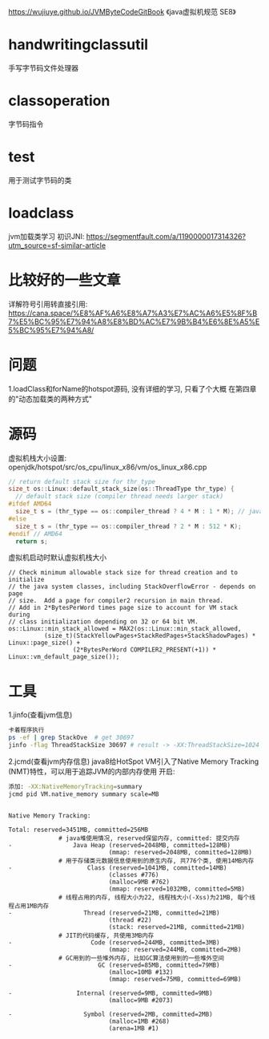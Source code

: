 https://wujiuye.github.io/JVMByteCodeGitBook
《java虚拟机规范 SE8》

# handwritingclassutil
手写字节码文件处理器
# classoperation
字节码指令
# test
用于测试字节码的类
# loadclass
jvm加载类学习
初识JNI: https://segmentfault.com/a/1190000017314326?utm_source=sf-similar-article

# 比较好的一些文章
详解符号引用转直接引用: https://cana.space/%E8%AF%A6%E8%A7%A3%E7%AC%A6%E5%8F%B7%E5%BC%95%E7%94%A8%E8%BD%AC%E7%9B%B4%E6%8E%A5%E5%BC%95%E7%94%A8/

# 问题
1.loadClass和forName的hotspot源码, 没有详细的学习, 只看了个大概
在第四章的"动态加载类的两种方式"




# 源码
虚拟机栈大小设置:
openjdk/hotspot/src/os_cpu/linux_x86/vm/os_linux_x86.cpp
```c
// return default stack size for thr_type
size_t os::Linux::default_stack_size(os::ThreadType thr_type) {
  // default stack size (compiler thread needs larger stack)
#ifdef AMD64
  size_t s = (thr_type == os::compiler_thread ? 4 * M : 1 * M); // java编译器 4M 否则 1M
#else
  size_t s = (thr_type == os::compiler_thread ? 2 * M : 512 * K);
#endif // AMD64
  return s;
```
虚拟机启动时默认虚拟机栈大小
```text
// Check minimum allowable stack size for thread creation and to initialize
// the java system classes, including StackOverflowError - depends on page
// size.  Add a page for compiler2 recursion in main thread.
// Add in 2*BytesPerWord times page size to account for VM stack during
// class initialization depending on 32 or 64 bit VM.
os::Linux::min_stack_allowed = MAX2(os::Linux::min_stack_allowed,
          (size_t)(StackYellowPages+StackRedPages+StackShadowPages) * Linux::page_size() +
                  (2*BytesPerWord COMPILER2_PRESENT(+1)) * Linux::vm_default_page_size());
```


# 工具
1.jinfo(查看jvm信息)
```bash
卡着程序执行
ps -ef | grep StackOve  # get 30697
jinfo -flag ThreadStackSize 30697 # result -> -XX:ThreadStackSize=1024
```

2.jcmd(查看jvm内存信息)
java8给HotSpot VM引入了Native Memory Tracking (NMT)特性，可以用于追踪JVM的内部内存使用
开启:
```bash
添加: -XX:NativeMemoryTracking=summary
jcmd pid VM.native_memory summary scale=MB
```

```text

Native Memory Tracking:

Total: reserved=3451MB, committed=256MB
              # java堆使用情况, reserved保留内存, committed: 提交内存
-                 Java Heap (reserved=2048MB, committed=128MB)
                            (mmap: reserved=2048MB, committed=128MB) 
              # 用于存储类元数据信息使用到的原生内存, 共776个类, 使用14MB内存 
-                     Class (reserved=1041MB, committed=14MB)
                            (classes #776)
                            (malloc=9MB #762) 
                            (mmap: reserved=1032MB, committed=5MB) 
              # 线程占用的内存, 线程大小为22, 线程栈大小(-Xss)为21MB, 每个线程占用1MB内存 
-                    Thread (reserved=21MB, committed=21MB)
                            (thread #22)
                            (stack: reserved=21MB, committed=21MB)
              # JIT的代码缓存, 共使用3MB内存 
-                      Code (reserved=244MB, committed=3MB)
                            (mmap: reserved=244MB, committed=2MB) 
              # GC用到的一些堆外内存, 比如GC算法使用到的一些堆外空间 
-                        GC (reserved=85MB, committed=79MB)
                            (malloc=10MB #132) 
                            (mmap: reserved=75MB, committed=69MB) 
 
-                  Internal (reserved=9MB, committed=9MB)
                            (malloc=9MB #2073) 

-                    Symbol (reserved=2MB, committed=2MB)
                            (malloc=1MB #268) 
                            (arena=1MB #1)
```